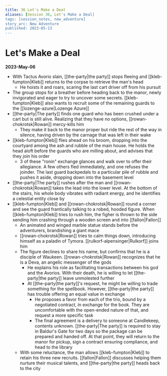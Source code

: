 ```yaml
---
title: 36 Let's Make a Deal
aliases: [Session 36, Let's Make a Deal]
tags: [session_notes, new_adventure]
story_arc: New Adventure
published: 2023-05-13
---
```

# Let's Make a Deal
**2023-May-06**

- With Tactus Avorio slain, [[the-party|the party]] stops fleeing and [[kleb-fumpton|Kleb]] returns to the corpse to retrieve the man's head
	- He hoists it and roars, scaring the last cart driver off from his pursuit
- The group stops for a breather before heading back to the manor, newly invigorated and eager to try to uncover some secrets. [[kleb-fumpton|Kleb]] also wants to recruit some of the remaining guards to the [[lozenge-azure|Lozenge Azure]]
- [[the-party|The party]] finds one guard who has been crushed under a cart but is still alive. Realizing that they have no options, [[rowan-chokrotsk|Rowan]] mercy-kills him
	- They make it back to the manor proper but ride the rest of the way in silence, having driven by the carnage that was left in their wake
- [[kleb-fumpton|Kleb]] flies ahead on his broom, dropping into the courtyard among the ash and rubble of the main house. He holds the head aloft before the guards who are milling about, and advises that they join his order
	- 3 of these "ronin" exchange glances and walk over to offer their allegiance. A few others fled immediately, and one refuses the joinder. The last guard backpedals to a particular pile of rubble and pushes it aside, dropping down into the basement level
- [[the-party|The party]] rushes after the man and [[rowan-chokrotsk|Rowan]] takes the lead into the lower level. At the bottom of the stairs, his whole body vibrates with radiant energy, and he identifies a celestial entity close by
- [[kleb-fumpton|Kleb]] and [[rowan-chokrotsk|Rowan]] round a corner and see the guard frantically talking to a robed, hooded figure. When [[kleb-fumpton|Kleb]] tries to rush him, the figher is thrown to the side sending him crashing through a wooden screen and into [[fallon|Fallon]]
	- An animated and winged marble statue stands before the adventurers, brandishing a giant mace
	- [[rowan-chokrotsk|Rowan]] tries to calm things down, introducing himself as a paladin of Tymora. [[rulkorf-alpensinger|Rulkorf]] joins him
	- The figure declines to share his name, but confirms that he is a disciple of Waukeen. [[rowan-chokrotsk|Rowan]] recognizes that he is a Deva, an angelic messenger of the gods
		- He explains his role as facilitating transactions between his god and the Avorios. With their death, he is willing to let [[the-party|the party]] leave unmolested further
		- At [[the-party|the party]]'s request, he might be willing to trade something for the spellbook. However, [[the-party|the party]] has trouble offering an equal value in exchange
			- He proposes a favor from each of the trio, bound by a negotiated contract, in exchange for the book. They are uncomfortable with the open-ended nature of that, and request a more specific task
			- The final agreement is a delivery to someone at Candlekeep, contents unknown. [[the-party|The party]] is required to stay in Baldur's Gate for two days so the package can be prepared and handed off. At that point, they will return to the manor for pickup, sign a contract ensuring compliance, and head to the library
	- With some reluctance, the man allows [[kleb-fumpton|Kleb]] to retain his three new recruits. [[fallon|Fallon]] discusses helping them nurture their musical talents, and [[the-party|the party]] heads back to the city